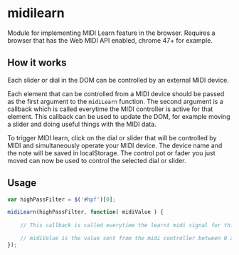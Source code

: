 # midilearn
Module for implementing MIDI Learn feature in the browser. Requires a browser that has the Web MIDI API enabled, chrome 47+ for example.


## How it works

Each slider or dial in the DOM can be controlled by an external MIDI device.

Each element that can be controlled from a MIDI device should be passed as the first argument to the ```midiLearn``` function. The second argument is a callback which is called everytime the MIDI controller is active for that element. This callback can be used to update the DOM, for example moving a slider and doing useful things with the MIDI data.

To trigger MIDI learn, click on the dial or slider that will be controlled by MIDI and simultaneously operate your MIDI device. The device name and the note will be saved in localStorage. The control pot or fader you just moved can now be used to control the selected dial or slider.

## Usage

```javascript
var highPassFilter = $('#hpf')[0];

midiLearn(highPassFilter, function( midiValue ) {
	
	// This callback is called everytime the learnt midi signal for this dom node is recieved

	// midiValue is the value sent from the midi controller between 0 and 127
});
```